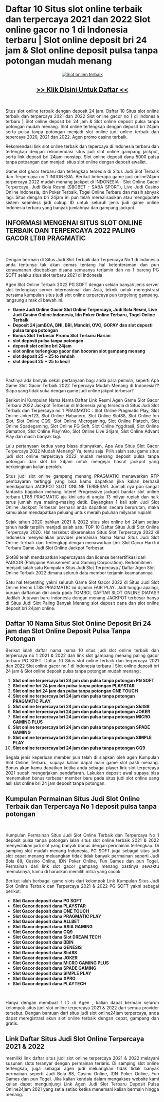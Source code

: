 <title>Daftar 10 Situs slot online terbaik dan terpercaya 2021 dan 2022 Slot online gacor no 1 di Indonesia terbaru | Slot online deposit bri 24 jam & Slot online deposit pulsa tanpa potongan mudah menang </title>

<h1> Daftar 10 Situs slot online terbaik dan terpercaya 2021 dan 2022 Slot online gacor no 1 di Indonesia terbaru | Slot online deposit bri 24 jam & Slot online deposit pulsa tanpa potongan mudah menang</h1>
<p style="text-align: center;"><a href="https://cli.re/Mktoyo88"><img src="https://i.ibb.co/ZBYXbWK/daftar-sekarang.gif" alt="Slot onlien terbaik" border="0"></a></p>
<h2 style="text-align: center;">
	<a href="https://cli.re/Mktoyo88">
		<strong> >> Klik DIsini Untuk Daftar << </strong>
	</a>
</h2><br>
	<p style="text-align: justify;">Situs slot online terbaik dengan deposit 24 jam. Daftar 10 Situs slot online terbaik dan terpercaya 2021 dan 2022 Slot online gacor no 1 di Indonesia terbaru | Slot online deposit bri 24 jam & Slot online deposit pulsa tanpa potongan mudah menang. Slot online terlengkap dengan deposit bri 24jam serta pulsa tanpa potongan menjadi slot online judi online terbaik dan tepercaya 2020, 2021 dan 2022. Agen promo casino terbaik.</p>
	<p style="text-align: justify;">Rekomendasi link slot online terbaik dan tepercaya di Indonesia terbaru dan terlengkap dengan rekomendasi situs judi slot online gampang jackpot, serta link deposit bri 24jam nonstop. Slot online deposit dana 5000 pulsa tanpa potoangan dan menjadi situs slot online dengan deposit ewallet.</p>
	<p style="text-align: justify;">Game slot gacor terbaru dan terlengkap tersedia di Situs Judi Slot Terbaik dan Terpercaya no 1 INDONESIA. Berikut beberapa game judi online24jam terpercaya 2022 mudah menang jackpot di INDONESIA : Slot Online Gacor Terpercaya, Judi Bola Resmi (SBOBET - SABA SPORT), Live Judi Casino Online Indonesia, Idn Poker Terbaik, Togel Online Terbaru dan masih abnyak lagi. Situs dengan bri 24jam ini pun telah merealisasikan atau mengupdate sistem seamless jadi cukup ID untuk seluruh jenis judi game online Indonesia terbaru yang banyak jumlahnya dan gampang jackpot.</p>
<h2><strong>INFORMASI MENGENAI SITUS SLOT ONLINE TERBAIK DAN TERPERCAYA 2022 PALING GACOR LT88 PRAGMATIC</strong></h2><br>
<p style="text-align: justify;">Dengan bermain di Situs Judi Slot Terbaik dan Terpercaya No 1 di Indonesia anda tentunya tak akan cemas tentang hal ketenteraman dan pun kenyamanan disebabkan disana semuanya terjamin dan no 1 bareng PG SOFT selaku situs slot terbaru 2021 di Indonesia.</p>
<p style="text-align: justify;">Agen Slot Online Terbaik 2022 PG SOFT dengan sekian banyak jenis server slot terlengkap server internasional dan Asia, teknik untuk meregistrasi bersama kumpulan situs judi slot online terpercaya pun tergolong gampang. langsung simak di bawah ini:</p>
<ul>
	<li><strong>Game Judi Online Gacor Slot Online Terpercaya, Judi Bola Resmi, Live Judi Casino Online Indonesia, Idn Poker Online Terbaru, Togel Online Terbaik</strong></li>
	<li><strong>Deposit 24 jamBCA, BNI, BRI, Mandiri, OVO, GOPAY dan slot deposti pulsa tanpa potongan</strong></li>
	<li><strong>Bonus Slot Terbesar Promo Slot Terbaru Harian </strong></li>
	<li><strong>slot deposti pulsa tanpa potongan</strong></li>
	<li><strong>deposit slot online bri 24jam</strong></li>
	<li><strong>slot online terlengkap gacor dan bocoran slot gampang menang</strong></li>
	<li><strong>slot deposit 25 + 25 to rendah</strong></li>
	<li><strong>slot deposit 25 + 25 to kecil</strong></li>
</ul><br>
<p style="text-align: justify;">Pastinya ada banyak sekali pertanyaan bagi anda para pemula, seperti Apa Game Slot Gacor Terbaik 2022 Terpercaya Mudah Menang di Indonesia?? Siapa yang tidak suka dengan game judi online jakpot terbesar?</p>
<p style="text-align: justify;">Berikut ini Kumpulan Nama Nama Daftar Link Resmi Agen Game Slot Gacor Terbaru 2022 Jackpot Terbesar di Indonesia yang tersedia di Situs Judi Slot Terbaik dan Terpercaya no 1 PRAGMATIC : Slot Online Pragmatic Play, Slot Online Joker123, Slot Online Habanero, Slot Online Slot88, Slot Online Ion Slot, Slot Online CQ9, Slot Online Microgaming, Slot Online Platech, Slot Online Spadegaming, Slot Online PG Soft, Slot Online Yggdrasil, Slot Online Gamatron, Slot Online Play'nGo, Slot Online Live 24jam, Slot Online Advant Play dan masih banyak lagi.</p>
<p style="text-align: justify;">Lalu pertanyaan kedua yang biasa ditanyakan, Apa Ada Situs Slot Gacor Terpercaya 2022 Mudah Menang? Ya, tentu saja. Pilih salah satu game situs judi slot online terpercaya 2022 mudah menang deposit pulsa tanpa potongan dan slot bri 24jam untuk mengejar hasrat jackpot yang berkeinginan kalian peroleh.</p>
<p style="text-align: justify;">Situs judi slot online gampang menang PRAGMATIC menawarkan RTP pembayaran tertinggi yang bisa kamu dapatkan jika kalian berhasil mendapatkan JACKPOT SLOT ONLINE TERBESAR. Jumlah nya pun sangat fantastis bagaikan menang lotere! Progressive jackpot bandar slot online terbaru LT88 PRAGMATIC aja kini ada di angka 13 milyar rupiah dan naik terus jumlah nya masing-masing detik. Bayangkan 1 kali spin Judi Slot Online Jackpot Terbesar berhasil anda dapatkan secara berurutan, maka kamu akan mendapatkan peluang untuk meraih puluhan milyaran rupiah!</p>
<p style="text-align: justify;">Sejak tahun 2020 bahkan 2021 & 2022 situs slot online bri 24jam setiap tahun hadir terpilih menjadi salah satu TOP 10 Daftar Situs Judi Slot Online Terpercaya 2020. Hal tersebut dikarenakan Situs Slot Terpercaya 2022 di Indonesia menyediakan provider permainan Nama Nama Situs Judi Slot Online Terbaik dan Terlengkap dengan menawarkan Link Slot Gacor Hari Ini Terbaru Game Judi Slot Online Jackpot Terbesar.</p><p>Slot88 telah mendapatkan kepercayaan dan license bersertifikasi dari PAGCOR (Philippine Amusement and Gaming Corporation). Berkomitmen menjadi salah satu Kumpulan Situs Judi Slot Terpercaya / Daftar Agen Slot Online Terbaik 2022 dimana seluruh data member terjamin keamanannya.</p>
<p style="text-align: justify;">Satu hal terpenting yakni seluruh Game Slot Gacor 2022 di Situs Judi Slot Online Resmi LT88 PRAGMATIC ini dijamin FAIR PLAY. Jadi tunggu apalagi, buruan daftarkan diri anda pada TOMBOL DAFTAR SLOT ONLINE DIATAS!! Jadilah Jutawan baru Indonesia dengan menang JACKPOT terbesar hanya di Situs Judi Slot Paling Banyak Menang slot deposit dana dan slot online deposit bri 24jam online.</p>
<h2><strong>Daftar 10 Nama Situs Slot Online Deposit Bri 24 jam dan Slot Online Deposit Pulsa Tanpa Potongan</strong></h2>

<p style="text-align: justify;">Berikut ialah daftar nama nama 10 situs judi slot online terbaik dan terpercaya no 1 2021 & 2022 dari link slot gampang menang paling gacor terbaru PG SOFT. Daftar 10 Situs slot online terbaik dan terpercaya 2021 dan 2022 Slot online gacor no 1 di Indonesia terbaru | Slot online deposit bri 24 jam & Slot online deposit pulsa tanpa potongan mudah menang :</p>
<ol>
	<li><strong>Slot online terpercaya bri 24 jam dan pulsa tanpa potongan PG SOFT</strong></li>
	<li><strong>Slot online bri 24 jam dan pulsa tanpa potongan PLAYSTAR</strong></li>
	<li><strong>Slot online bri 24 jam dan pulsa tanpa potongan ONE TOUCH</strong></li>
	<li><strong>Slot online terpercaya bri 24 jam dan pulsa tanpa potongan PRAGMATIC PLAY</strong></li>
	<li><strong>Slot online terpercaya bri 24 jam dan pulsa tanpa potongan Slot88</strong></li>
	<li><strong>Slot online terpercaya bri 24 jam dan pulsa tanpa potongan JOKER</strong></li>
	<li><strong>Slot online terpercaya bri 24 jam dan pulsa tanpa potongan MICRO GAMING PLUS</strong></li>
	<li><strong>Slot online terpercaya bri 24 jam dan pulsa tanpa potongan SPADE GAMING</strong></li>
	<li><strong>Slot online terpercaya bri 24 jam dan pulsa tanpa potongan SIMPLE PLAY</strong></li>
	<li><strong>Slot online terpercaya bri 24 jam dan pulsa tanpa potongan CQ9</strong></li>
</ol>
<p style="text-align: justify;">Segala jenis keperluan member pun telah di siapkan oleh agen Kumpulan Slot Online Terbaru, supaya kalian dapat main game slot pasti menang. Bonus akan kamu dapatkan ketika anda sebagai player link slot terpercaya 2021 sudah mengerjakan pendaftaran. Lakukan deposit awal supaya bisa menemukan bonus terbesar member baru pada situs judi slot online uang asli slot online bri 24 jam deposit tanpa potongan.</p>
<h2><strong>Kumpulan Permainan Situs Judi Slot Online Terbaik dan Terpercaya No 1 deposit pulsa tanpa potongan</strong></h2><br>
<p style="text-align: justify;">Kumpulan Permainan Situs Judi Slot Online Terbaik dan Terpercaya No 1 deposit pulsa tanpa potongan ialah situs slot online terbaik 2021 & 2022 menyediakan judi slot yang banyak bonus dengan permainan terlengkap. Di samping slot mudah menang Indonesia, PG SOFT juga sebagai situs judi slot cepat menang meluangkan tidak tidak banyak permainan seperti Judi Bola 88, Casino Online, IDN Poker Online, Fun Games dan pun Togel. Permainan dari link slot gacor gampang menang pastinya sewaktu memulainya, kamu di haruskan memilih mitra yang cocok.</p>
<p style="text-align: justify;">Berikut ialah berbagai game slots dari kelompok Link Kumpulan Situs Judi Slot Online Terbaik dan Terpercaya 2021 & 2022 PG SOFT yakni sebagai berikut:</p>
<ul>
	<li><strong>Slot Gacor deposit dana PG SOFT</strong></li>
	<li><strong>Slot Gacor deposit dana PLAYSTAR</strong></li>
	<li><strong>Slot Gacor deposit dana ONE TOUCH</strong></li>
	<li><strong>Slot Gacor deposit dana PRAGMATIC PLAY</strong></li>
	<li><strong>Slot Gacor deposit dana ALLBET</strong></li>
	<li><strong>Slot Gacor deposit dana ASIA GAMING</strong></li>
	<li><strong>Slot Gacor deposit dana CQ9</strong></li>
	<li><strong>Slot Gacor deposit dana Slot DREAM TECH</strong></li>
	<li><strong>Slot Gacor deposit dana BBIN</strong></li>
	<li><strong>Slot Gacor deposit dana GENESIS</strong></li>
	<li><strong>Slot Gacor deposit dana Slot88</strong></li>
	<li><strong>Slot Gacor deposit dana JOKER</strong></li>
	<li><strong>Slot Gacor deposit dana MICRO GAMING PLUS</strong></li>
	<li><strong>Slot Gacor deposit dana SPADE GAMING</strong></li>
	<li><strong>Slot Gacor deposit dana SIMPLE PLAY</strong></li>
	<li><strong>Slot Gacor deposit dana XPRO</strong></li>
	<li><strong>Slot Gacor deposit dana PLAYTECH</strong></li>

</ul><br>
<p style="text-align: justify;">Hanya dengan membuat 1 ID di Agen , kalian dapat bermain seluruh kelompok situs judi slot online terpercaya 2021 & 2022 dari semua provider tersebut. Dengan bantuan dari situs judi slot online24jam terpercaya, anda dapat meregistrasi akun slot online terbaik dengan cepat, gampang dan gratis.</p>
<h2><strong>Link Daftar Situs Judi Slot Online Terpercaya 2021 & 2022</strong></h2>
<p style="text-align: justify;">memiliki link daftar situs judi slot online terpercaya 2021 & 2022 melayani susunan slots teranyar dengan permainan terlaris. Di samping slot online terlengkap, juga sebagai agen judi meluangkan tidak tidak banyak permainan seperti Judi Bola 88, Casino Online, IDN Poker Online, Fun Games dan pun Togel. Jika kalian kendala dalam mengakses website kami kalian dapat mengunjungi Link Agen Judi Slot Terbaru Deposit Pulsa Online24jam 2021 yang setia setiao ketika menemani kalian bermain hingga menang.</p>
